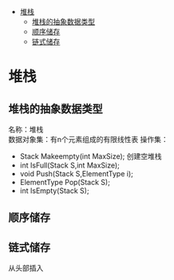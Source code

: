 - [堆栈](#堆栈)
  - [堆栈的抽象数据类型](#堆栈的抽象数据类型)
  - [顺序储存](#顺序储存)
  - [链式储存](#链式储存)
# 堆栈
## 堆栈的抽象数据类型
名称：堆栈  
数据对象集：有n个元素组成的有限线性表
操作集：
* Stack Makeempty(int MaxSize); 创建空堆栈
* int IsFull(Stack S,int MaxSize); 
* void Push(Stack S,ElementType i);
* ElementType Pop(Stack S);
* int IsEmpty(Stack S);
## 顺序储存
## 链式储存
从头部插入  
